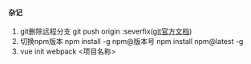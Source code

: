 #### 杂记
1. git删除远程分支 git push origin :severfix([git官方文档](https://git-scm.com/book/zh/v1/Git-%E5%88%86%E6%94%AF-%E8%BF%9C%E7%A8%8B%E5%88%86%E6%94%AF))
2. 切换npm版本
    npm install -g npm@版本号
    npm install npm@latest -g
3. vue init webpack <项目名称>